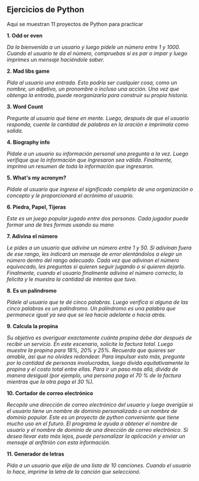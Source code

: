 ## Ejercicios de Python
Aqui se muestran 11 proyectos de Python para practicar

**1. Odd or even**

*Da la bienvenida a un usuario y luego pídele un número entre 1 y 1000.
Cuando el usuario te da el número, compruebas si es par o impar y luego imprimes un mensaje haciéndole saber.*

**2. Mad libs game**

*Pida al usuario una entrada.
Esto podría ser cualquier cosa, como un nombre, un adjetivo, un pronombre o incluso una acción. 
Una vez que obtenga la entrada, puede reorganizarla para construir su propia historia.*

**3. Word Count**

*Pregunte al usuario qué tiene en mente. Luego, después de que el usuario responda, 
cuente la cantidad de palabras en la oración e imprímala como salida.*

**4. Biography info**

*Pídale a un usuario su información personal una pregunta a la vez. Luego verifique que la información que ingresaron sea válida. 
Finalmente, imprima un resumen de toda la información que ingresaron.*

**5. What's my acronym?**

*Pídale al usuario que ingrese el significado completo de una organización o concepto y le proporcionará el acrónimo al usuario.*

**6. Piedra, Papel, Tijeras**

*Este es un juego popular jugado entre dos personas. Cada jugador puede formar una de tres formas usando su mano*

**7. Adivina el número**

*Le pides a un usuario que adivine un número entre 1 y 50.
Si adivinan fuera de ese rango, les indicará un mensaje de error alentándolos a elegir un número dentro del rango adecuado.
Cada vez que adivinan el número equivocado, les preguntas si quieren seguir jugando o si quieren dejarlo.
Finalmente, cuando el usuario finalmente adivina el número correcto, lo felicita y le muestra la cantidad de intentos que tuvo.*

**8. Es un palindromo**

*Pídele al usuario que te dé cinco palabras. Luego verifica si alguna de las cinco palabras es un palíndromo.
Un palíndromo es una palabra que permanece igual ya sea que se lea hacia adelante o hacia atrás.*

**9. Calcula la propina**

*Su objetivo es averiguar exactamente cuánta propina debe dar después de recibir un servicio. 
En este escenario, solicite la factura total. Luego muestre la propina para 18%, 20% y 25%.
Recuerda que quieres ser amable, así que no olvides redondear. Para impulsar esto más,
pregunte por la cantidad de personas involucradas, luego divida equitativamente la propina y el costo total entre ellas.
Para ir un paso más allá, divida de manera desigual (por ejemplo, una persona paga el 70 % de la factura mientras que la otra paga el 30 %).*

**10. Cortador de correo electrónico**

*Recopile una dirección de correo electrónico del usuario y 
luego averigüe si el usuario tiene un nombre de dominio personalizado o un nombre de dominio popular.
Este es un proyecto de python conveniente que tiene mucho uso en el futuro. 
El programa le ayuda a obtener el nombre de usuario y el nombre de dominio de una dirección de correo electrónico.
Si desea llevar esto más lejos, puede personalizar la aplicación y enviar un mensaje al anfitrión con esta información.*

**11. Generador de letras**

*Pida a un usuario que elija de una lista de 10 canciones. Cuando el usuario lo hace, imprime la letra de la canción que seleccionó.*